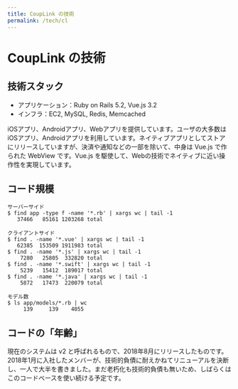 ```yaml
---
title: CoupLink の技術
permalink: /tech/cl
---
```

# CoupLink の技術

## 技術スタック
- アプリケーション：Ruby on Rails 5.2, Vue.js 3.2
- インフラ：EC2, MySQL, Redis, Memcached

iOSアプリ、Androidアプリ、Webアプリを提供しています。ユーザの大多数は iOSアプリ、Androidアプリを利用しています。ネイティブアプリとしてストアにリリースしていますが、決済や通知などの一部を除いて、中身は Vue.js で作られた WebView です。Vue.js を駆使して、Webの技術でネイティブに近い操作性を実現しています。

## コード規模
```
サーバーサイド
$ find app -type f -name '*.rb' | xargs wc | tail -1
   37466   85161 1203268 total

クライアントサイド
$ find . -name '*.vue' | xargs wc | tail -1
   62385  153509 1911983 total
$ find . -name '*.js' | xargs wc | tail -1
    7280   25805  332820 total
$ find . -name '*.swift' | xargs wc | tail -1
    5239   15412  189017 total
$ find . -name '*.java' | xargs wc | tail -1
    5872   17473  220079 total

モデル数
$ ls app/models/*.rb | wc
     139     139    4055
```

## コードの「年齢」
現在のシステムは v2 と呼ばれるもので、2018年8月にリリースしたものです。2018年1月に入社したメンバーが、技術的負債に耐えかねてリニューアルを決断し、一人で大半を書きました。まだ老朽化も技術的負債も無いため、しばらくはこのコードベースを使い続ける予定です。
